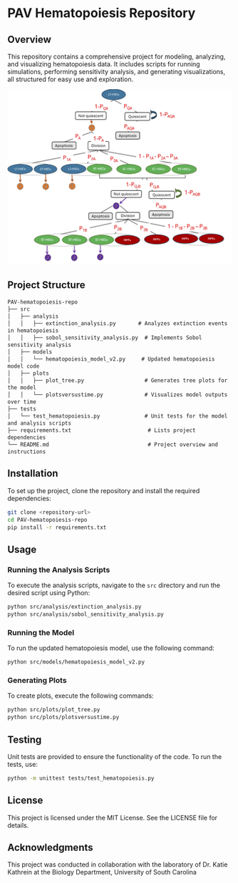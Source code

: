 # PAV Hematopoiesis Repository

## Overview
This repository contains a comprehensive project for modeling, analyzing, and visualizing hematopoiesis data. It includes scripts for running simulations, performing sensitivity analysis, and generating visualizations, all structured for easy use and exploration.

![PAV Hematopoiesis Repository](images/model.png)

## Project Structure
```
PAV-hematopoiesis-repo
├── src
│   ├── analysis
│   │   ├── extinction_analysis.py       # Analyzes extinction events in hematopoiesis
│   │   ├── sobol_sensitivity_analysis.py  # Implements Sobol sensitivity analysis
│   ├── models
│   │   └── hematopoiesis_model_v2.py     # Updated hematopoiesis model code
│   ├── plots
│   │   ├── plot_tree.py                   # Generates tree plots for the model
│   │   └── plotsversustime.py             # Visualizes model outputs over time
├── tests
│   └── test_hematopoiesis.py              # Unit tests for the model and analysis scripts
├── requirements.txt                        # Lists project dependencies
└── README.md                               # Project overview and instructions
```

## Installation
To set up the project, clone the repository and install the required dependencies:

```bash
git clone <repository-url>
cd PAV-hematopoiesis-repo
pip install -r requirements.txt
```

## Usage
### Running the Analysis Scripts
To execute the analysis scripts, navigate to the `src` directory and run the desired script using Python:

```bash
python src/analysis/extinction_analysis.py
python src/analysis/sobol_sensitivity_analysis.py
```

### Running the Model
To run the updated hematopoiesis model, use the following command:

```bash
python src/models/hematopoiesis_model_v2.py
```

### Generating Plots
To create plots, execute the following commands:

```bash
python src/plots/plot_tree.py
python src/plots/plotsversustime.py
```

## Testing
Unit tests are provided to ensure the functionality of the code. To run the tests, use:

```bash
python -m unittest tests/test_hematopoiesis.py
```



## License
This project is licensed under the MIT License. See the LICENSE file for details.

## Acknowledgments
This project was conducted in collaboration with the laboratory of Dr. Katie Kathrein at the Biology Department, University of South Carolina
